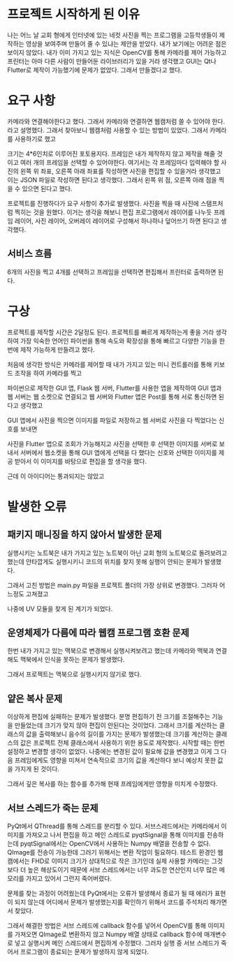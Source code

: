 # 프로젝트 시작하게 된 이유
나는 어느 날 교회 형에게 인터넷에 있는 네컷 사진을 찍는 프로그램을 
고등학생들이 제작하는 영상을 보여주며 만들어 줄 수 있냐는 제안을 받았다.
내가 보기에는 어려운 점은 보이지 않았다.
내가 이미 가지고 있는 지식은 
OpenCV를 통해 카메라를 제어 가능하고
프린터는 아마 다른 사람이 만들어둔 라이브러리가 있을 거라 생각했고
GUI는 Qt나 Flutter로 제작이 가능했기에 문제가 없었다.
그래서 만들겠다고 했다.

# 요구 사항
카메라와 연결해야한다고 했다.
그래서 카메라와 연결하면 웹캠처럼 쓸 수 있어야 한다. 라고 설명했다.
그래서 찾아보니 웹캠처럼 사용할 수 있는 방법이 있었다.
그래서 카메라를 사용하기로 했고

크기는 4\*6인치로 이루어진 포토용지다.
프레임은 내가 제작하지 않고 제작을 해줄 것이고
여러 개의 프레임을 선택할 수 있어야한다.
여기서는 각 프레임마다 입력해야 할 사진의 왼쪽 위 좌표, 오른쪽 아래 좌표를 작성하면
사진을 편집할 수 있을거라 생각했고 이는 JSON 파일로 작성하면 된다고 생각했다.
그래서 왼쪽 위 점, 오른쪽 아래 점을 찍을 수 있으면 된다고 했다.

프로젝트를 진행하다가 요구 사항이 추가로 발생했다.
사진을 찍을 때 사진에 스탬프처럼 찍히는 것을 원했다.
이거는 생각을 해보니 편집 프로그램에서 레이어를 나누듯
프레임 레이어, 사진 레이어, 오버레이 레이어로 구성해서
하나하나 덮어쓰기 하면 된다고 생각했다.


## 서비스 흐름
6개의 사진을 찍고 4개를 선택하고 프레임을 선택하면 편집해서 프린터로 출력하면 된다.

# 구상
프로젝트를 제작할 시간은 2달정도 된다.
프로젝트를 빠르게 제작하는게 좋을 거라 생각하여
가장 익숙한 언어인 파이썬을 통해
속도와 확장성을 통해 빠르고 다양한 기능을 한번에 제작 가능하게 만들려고 했다.

처음에 생각한 방식은 카메라를 제어할 때 내가 가지고 있는 미니 컨트롤러를 통해 
키보드 조작을 하여 카메라를 찍고

파이썬으로 제작한 GUI 앱, Flask 웹 서버, Flutter를 사용한 앱을 제작하여
GUI 앱과 웹 서버는 웹 소켓으로 연결되고
웹 서버와 Flutter 앱은 Post를 통해 서로 통신하면 된다고 생각했고

GUI 앱에서 사진을 찍으면 이미지를 파일로 저장하고 
웹 서버로 사진을 다 찍었다는 신호를 보내면

사진을 Flutter 앱으로 조회가 가능해지고
사진을 선택한 후 선택한 이미지를 서버로 보내서
서버에서 웹소켓을 통해 GUI 앱에게 선택을 다 했다는 신호와
선택한 이미지를 제공 받아서
이 이미지를 바탕으로 편집을 할 생각을 했다.

근데 이 아이디어는 통과되지는 않았고




# 발생한 오류
## 패키지 매니징을 하지 않아서 발생한 문제
실행시키는 노트북은 내가 가지고 있는 노트북이 아닌
교회 형의 노트북으로 돌려보려고 했는데
안타깝게도 실행시키니 코드의 위치를 찾지 못해 실행이 안되는 문제가 발생했다.

그래서 고친 방법은 main.py 파일을 프로젝트 폴더의 가장 상위로 변경했다.
그러자 어느정도 고쳐졌고

나중에 UV 모듈을 찾게 된 계기가 되었다.

## 운영체제가 다름에 따라 웹캠 프로그램 호환 문제
한번 내가 가지고 있는 맥북으로 변경해서 실행시켜보려고 했는데
카메라와 맥북과 연결해도 맥북에서 인식을 못하는 문제가 발생했다.

그래서 프로젝트는 맥북으로 실행시키지 않기로 했다.

## 얕은 복사 문제
이상하게 편집에 실패하는 문제가 발생했다.
분명 편집하기 전 크기를 조절해주는 기능을 만들었는데
크기가 맞지 않아 편집이 안된다는 것이었다.
그래서 크기를 계산하는 클래스의 값을 출력해보니 음수의 길이를 가지는 문제가 발생했는데
크기를 계산하는 클래스의 값은 프로젝트 전체 클래스에서 사용하기 위한 용도로 제작했다.
시작할 때는 한번 설정하고 변경할 생각이 없었다.
나중에는 변경된 값이 필요해 값을 변경했고 이게 그 다음 프레임에게도 영향을 미쳐서
연속적으로 크기의 값을 계산하다 보니 예상치 못한 값을 가지게 된 것이다.

그래서 깊은 복사를 하는 함수를 추가해 현재 프레임에게만 영향을 미치게 수정했다.

## 서브 스레드가 죽는 문제
PyQt에서 QThread를 통해 스레드를 분리할 수 있다.
서브스레드에서는 카메라에서 이미지를 가져오고 나서
편집을 하고 메인 스레드로 pyqtSignal을 통해 이미지를 전송하는데
pyqtSignal에서는 OpenCV에서 사용하는 Numpy 배열을 전송할 수 없다.
QImage를 전송이 가능한데 그러기 위해서는 변환 작업이 필요하다.
테스트 환경인 웹캠에서는 FHD로 이미지 크기가 상대적으로 작은 크기인데
실제 사용할 카메라는 그것 보다 더 높은 해상도이기 때문에
서브 스레드에서는 너무 과도한 연산인지 너무 많은 메모리를 가지고 있어서 그런지
죽어버렸다.

문제를 찾는 과정이 어려웠는데
PyQt에서는 오류가 발생해서 종료가 될 때
에러가 표현이 되지 않는데
어디에서 문제가 발생했는지를 확인하기 위해서
코드를 주석처리 해가면서 찾았다.

그래서 해결한 방법은
서브 스레드에 callback 함수를 넣어서 OpenCV를 통해 이미지를 가져오면 QImage로 변환하지 않고
Numpy 배열 상태로 callback 함수에 매개변수로 넣고 실행시켜 메인 스레드에서 편집하게 수정했다.
그러자 실행 중 서브 스레드가 죽어서 프로그램이 종료되는 문제가 발생하지 않게 되었다.
